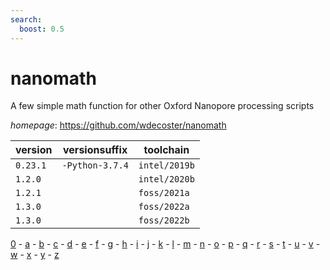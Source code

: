 ```yaml
---
search:
  boost: 0.5
---
```

# nanomath

A few simple math function for other Oxford Nanopore processing scripts

*homepage*: <https://github.com/wdecoster/nanomath>

version | versionsuffix | toolchain
--------|---------------|----------
``0.23.1`` | ``-Python-3.7.4`` | ``intel/2019b``
``1.2.0`` |  | ``intel/2020b``
``1.2.1`` |  | ``foss/2021a``
``1.3.0`` |  | ``foss/2022a``
``1.3.0`` |  | ``foss/2022b``

[0](../0/index.md) - [a](../a/index.md) - [b](../b/index.md) - [c](../c/index.md) - [d](../d/index.md) - [e](../e/index.md) - [f](../f/index.md) - [g](../g/index.md) - [h](../h/index.md) - [i](../i/index.md) - [j](../j/index.md) - [k](../k/index.md) - [l](../l/index.md) - [m](../m/index.md) - [n](../n/index.md) - [o](../o/index.md) - [p](../p/index.md) - [q](../q/index.md) - [r](../r/index.md) - [s](../s/index.md) - [t](../t/index.md) - [u](../u/index.md) - [v](../v/index.md) - [w](../w/index.md) - [x](../x/index.md) - [y](../y/index.md) - [z](../z/index.md)

